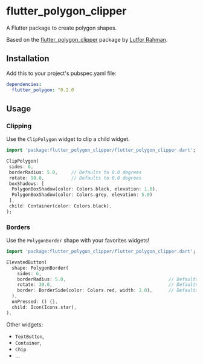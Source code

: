 # flutter_polygon_clipper

A Flutter package to create polygon shapes.

Based on the [flutter_polygon_clipper](https://pub.dev/packages/flutter_polygon_clipper) package by [Lutfor Rahman](https://github.com/contactlutforrahman).


## Installation
Add this to your project's pubspec.yaml file:

```yaml
dependencies:
  flutter_polygon: ^0.2.0
```

## Usage

### Clipping

Use the `ClipPolygon` widget to clip a child widget.
``` dart
import 'package:flutter_polygon_clipper/flutter_polygon_clipper.dart';

ClipPolygon(
 sides: 6,
 borderRadius: 5.0,     // Defaults to 0.0 degrees
 rotate: 90.0,          // Defaults to 0.0 degrees
 boxShadows: [
  PolygonBoxShadow(color: Colors.black, elevation: 1.0),
  PolygonBoxShadow(color: Colors.grey, elevation: 5.0)
 ],
 child: Container(color: Colors.black),
);
```

### Borders

Use the `PolygonBorder` shape with your favorites widgets!
``` dart
import 'package:flutter_polygon_clipper/flutter_polygon_clipper.dart';

ElevatedButton(
  shape: PolygonBorder(
    sides: 6,
    borderRadius: 5.0,                                      // Defaults to 0.0 degrees
    rotate: 30.0,                                           // Defaults to 0.0 degrees
    border: BorderSide(color: Colors.red, width: 2.0),      // Defaults to BorderSide.none
  ),
  onPressed: () {},
  child: Icon(Icons.star),
),
```

Other widgets:

* `TextButton`,
* `Container`,
* `Chip`
* ...